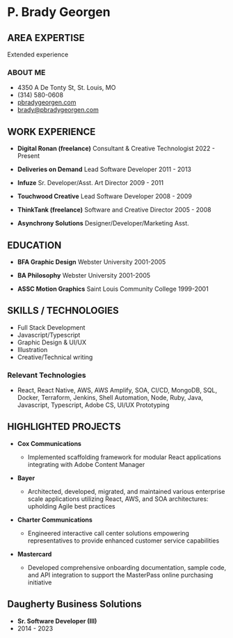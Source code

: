# P. Brady Georgen

## AREA EXPERTISE
Extended experience

### ABOUT ME
- 4350 A De Tonty St, St. Louis, MO
- (314) 580-0608
- [pbradygeorgen.com](http://pbradygeorgen.com)
- brady@pbradygeorgen.com

## WORK EXPERIENCE
- **Digital Ronan (freelance)**
  Consultant & Creative Technologist
  2022 - Present

- **Deliveries on Demand**
  Lead Software Developer
  2011 - 2013

- **Infuze**
  Sr. Developer/Asst. Art Director
  2009 - 2011

- **Touchwood Creative**
  Lead Software Developer
  2008 - 2009

- **ThinkTank (freelance)**
  Software and Creative Director
  2005 - 2008

- **Asynchrony Solutions**
  Designer/Developer/Marketing Asst.

## EDUCATION
- **BFA Graphic Design**
  Webster University
  2001-2005

- **BA Philosophy**
  Webster University
  2001-2005

- **ASSC Motion Graphics**
  Saint Louis Community College
  1999-2001

## SKILLS / TECHNOLOGIES
- Full Stack Development
- Javascript/Typescript
- Graphic Design & UI/UX
- Illustration
- Creative/Technical writing

### Relevant Technologies
- React, React Native, AWS, AWS Amplify, SOA, CI/CD, MongoDB, SQL, Docker, Terraform, Jenkins, Shell Automation, Node, Ruby, Java, Javascript, Typescript, Adobe CS, UI/UX Prototyping

## HIGHLIGHTED PROJECTS
- **Cox Communications**
  - Implemented scaffolding framework for modular React applications integrating with Adobe Content Manager

- **Bayer**
  - Architected, developed, migrated, and maintained various enterprise scale applications utilizing React, AWS, and SOA architectures: upholding Agile best practices

- **Charter Communications**
  - Engineered interactive call center solutions empowering representatives to provide enhanced customer service capabilities

- **Mastercard**
  - Developed comprehensive onboarding documentation, sample code, and API integration to support the MasterPass online purchasing initiative

## Daugherty Business Solutions
- **Sr. Software Developer (III)**
- 2014 - 2023